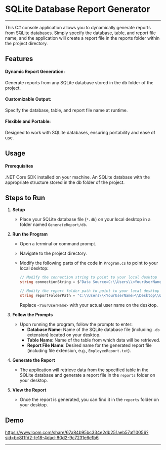 # SQLite Database Report Generator
---
This C# console application allows you to dynamically generate reports from SQLite databases. Simply specify the database, table, and report file name, and the application will create a report file in the reports folder within the project directory.

## Features
#### Dynamic Report Generation: 
Generate reports from any SQLite database stored in the db folder of the project.
#### Customizable Output: 
Specify the database, table, and report file name at runtime.
#### Flexible and Portable: 
Designed to work with SQLite databases, ensuring portability and ease of use.

## Usage
#### Prerequisites
.NET Core SDK installed on your machine. An SQLite database with the appropriate structure stored in the db folder of the project.


## Steps to Run

1. **Setup**
   - Place your SQLite database file (`*.db`) on your local desktop in a folder named `GenerateReport/db`.

2. **Run the Program**
   - Open a terminal or command prompt.
   - Navigate to the project directory.
   - Modify the following parts of the code in `Program.cs` to point to your local desktop:
     
     ```csharp
     // Modify the connection string to point to your local desktop
     string connectionString = $"Data Source=C:\\Users\\<YourUserName>\\Desktop\\GenerateReport\\GenerateReport\\db\\{dbName};Version=3;";

     // Modify the report folder path to point to your local desktop
     string reportFolderPath = "C:\\Users\\<YourUserName>\\Desktop\\GenerateReport\\GenerateReport\\reports";
     ```

     Replace `<YourUserName>` with your actual user name on the desktop.

3. **Follow the Prompts**
   - Upon running the program, follow the prompts to enter:
     - **Database Name**: Name of the SQLite database file (including `.db` extension) located on your desktop.
     - **Table Name**: Name of the table from which data will be retrieved.
     - **Report File Name**: Desired name for the generated report file (including file extension, e.g., `EmployeeReport.txt`).

4. **Generate the Report**
   - The application will retrieve data from the specified table in the SQLite database and generate a report file in the `reports` folder on your desktop.

5. **View the Report**
   - Once the report is generated, you can find it in the `reports` folder on your desktop.


## Demo 
https://www.loom.com/share/67a84b95bc334e2db251aeb57af10056?sid=bc8f1fd2-fe18-4dad-80d2-9c7231e6e1b6

---
